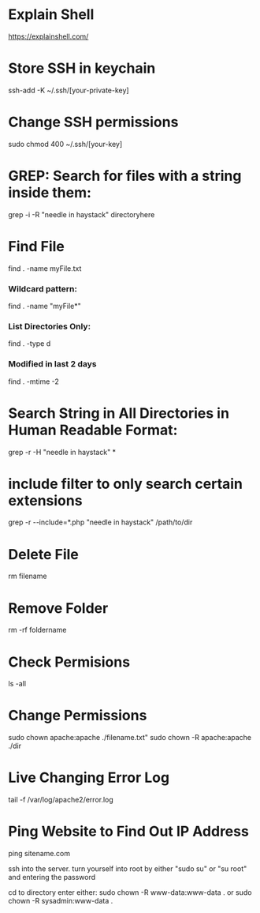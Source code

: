 # Explain Shell
https://explainshell.com/

# Store SSH in keychain
ssh-add -K ~/.ssh/[your-private-key]

# Change SSH permissions
sudo chmod 400 ~/.ssh/[your-key]

# GREP: Search for files with a string inside them:
grep -i -R "needle in haystack" directoryhere

# Find File
find . -name myFile.txt

### Wildcard pattern:
find . -name "myFile*"

### List Directories Only:
find . -type d

### Modified in last 2 days
find . -mtime -2

# Search String in All Directories in Human Readable Format:	
grep  -r -H "needle in haystack" *

# include filter to only search certain extensions
grep -r --include=*.php "needle in haystack" /path/to/dir

# Delete File
rm filename

# Remove Folder
rm -rf foldername

# Check Permisions
ls -all

# Change Permissions
sudo chown apache:apache ./filename.txt"
sudo chown -R apache:apache ./dir

# Live Changing Error Log
tail -f /var/log/apache2/error.log

# Ping Website to Find Out IP Address
ping sitename.com


ssh into the server.   turn yourself into root by either "sudo su" or "su root" and entering the password

cd to directory
enter either:
sudo chown -R www-data:www-data .
or sudo chown -R sysadmin:www-data .
